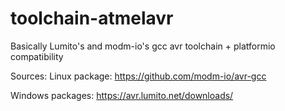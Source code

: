 # toolchain-atmelavr
Basically Lumito's and modm-io's gcc avr toolchain + platformio compatibility

Sources:
Linux package:
https://github.com/modm-io/avr-gcc

Windows packages:
https://avr.lumito.net/downloads/
